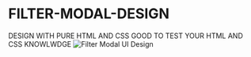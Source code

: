 # FILTER-MODAL-DESIGN
DESIGN WITH PURE HTML AND CSS 
GOOD TO TEST YOUR HTML AND CSS KNOWLWDGE
![Filter Modal UI Design](https://user-images.githubusercontent.com/80360666/186793420-d0f27206-29cf-4524-aee1-f0ca6ad646bd.png)
